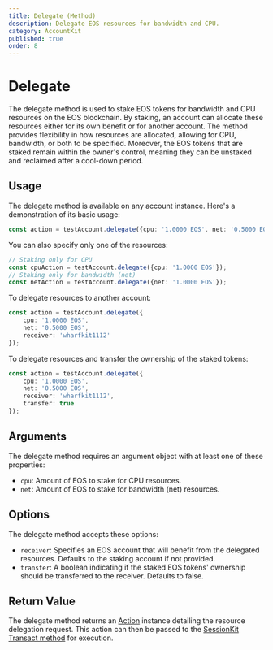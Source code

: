 ```yaml
---
title: Delegate (Method)
description: Delegate EOS resources for bandwidth and CPU.
category: AccountKit
published: true
order: 8
---
```


# Delegate

The delegate method is used to stake EOS tokens for bandwidth and CPU resources on the EOS blockchain. By staking, an account can allocate these resources either for its own benefit or for another account. The method provides flexibility in how resources are allocated, allowing for CPU, bandwidth, or both to be specified. Moreover, the EOS tokens that are staked remain within the owner's control, meaning they can be unstaked and reclaimed after a cool-down period.

## Usage

The delegate method is available on any account instance. Here's a demonstration of its basic usage:

```typescript
const action = testAccount.delegate({cpu: '1.0000 EOS', net: '0.5000 EOS'});
```

You can also specify only one of the resources:

```typescript
// Staking only for CPU
const cpuAction = testAccount.delegate({cpu: '1.0000 EOS'});
// Staking only for bandwidth (net)
const netAction = testAccount.delegate({net: '1.0000 EOS'});
```

To delegate resources to another account:

```typescript
const action = testAccount.delegate({
    cpu: '1.0000 EOS',
    net: '0.5000 EOS',
    receiver: 'wharfkit1112'
});
```

To delegate resources and transfer the ownership of the staked tokens:

```typescript
const action = testAccount.delegate({
    cpu: '1.0000 EOS',
    net: '0.5000 EOS',
    receiver: 'wharfkit1112',
    transfer: true
});
```

## Arguments

The delegate method requires an argument object with at least one of these properties:
- `cpu`: Amount of EOS to stake for CPU resources.
- `net`: Amount of EOS to stake for bandwidth (net) resources.

## Options

The delegate method accepts these options:
- `receiver`: Specifies an EOS account that will benefit from the delegated resources. Defaults to the staking account if not provided.
- `transfer`: A boolean indicating if the staked EOS tokens' ownership should be transferred to the receiver. Defaults to false.

## Return Value

The delegate method returns an [Action](/docs/antelope/action) instance detailing the resource delegation request. This action can then be passed to the [SessionKit Transact method](/docs/session-kit/transact) for execution.